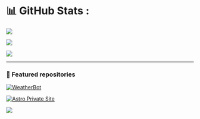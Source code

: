 # 📊 GitHub Stats :

<!-- Overall stats -->
![](https://github-readme-stats.vercel.app/api?username=FGieb&show_icons=true&theme=radical&hide_border=false&include_all_commits=true&count_private=true&cache_seconds=1800)

<!-- Streak -->
![](https://github-readme-streak-stats.herokuapp.com?user=FGieb&theme=radical&hide_border=false)

<!-- Top languages -->
![](https://github-readme-stats.vercel.app/api/top-langs/?username=FGieb&layout=compact&theme=radical&hide_border=false&cache_seconds=1800)

---

### 🔹 Featured repositories
[![WeatherBot](https://github-readme-stats.vercel.app/api/pin/?username=FGieb&repo=WeatherBot&theme=radical&hide_border=false)](https://github.com/FGieb/WeatherBot)

[![Astro Private Site](https://github-readme-stats.vercel.app/api/pin/?username=FGieb&repo=astro-private-site&theme=radical&hide_border=false)](https://github.com/FGieb/astro-private-site)

[![](https://visitcount.itsvg.in/api?id=FGieb&icon=0&color=0)](https://visitcount.itsvg.in)
